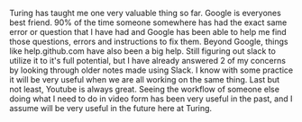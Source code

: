Turing has taught me one very valuable thing so far. Google is everyones best friend. 90% of the time someone somewhere has had the exact same error or question that I have had and Google has been able to help me find those questions, errors and instructions to fix them. Beyond Google, things like help.github.com have also been a big help. Still figuring out slack to utilize it to it's full potential, but I have already answered 2 of my concerns by looking through older notes made using Slack. I know with some practice it will be very useful when we are all working on the same thing. Last but not least, Youtube is always great. Seeing the workflow of someone else doing what I need to do in video form has been very useful in the past, and I assume will be very useful in the future here at Turing.
